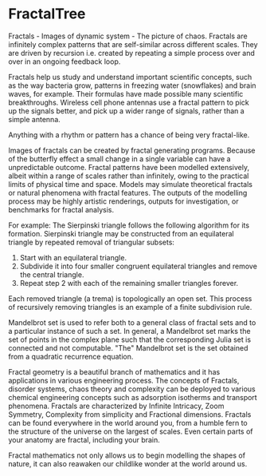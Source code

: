 # FractalTree

Fractals - Images of dynamic system - The picture of chaos. Fractals are infinitely complex patterns that are self-similar across different scales. They are driven by recursion i.e. created by repeating a simple process over and over in an ongoing feedback loop.

Fractals help us study and understand important scientific concepts, such as the way bacteria grow, patterns in freezing water (snowflakes) and brain waves, for example. Their formulas have made possible many scientific breakthroughs. Wireless cell phone antennas use a fractal pattern to pick up the signals better, and pick up a wider range of signals, rather than a simple antenna.

Anything with a rhythm or pattern has a chance of being very fractal-like.

Images of fractals can be created by fractal generating programs. Because of the butterfly effect a small change in a single variable can
have a unpredictable outcome. Fractal patterns have been modelled extensively, albeit within a range of scales rather than infinitely, owing to the
practical limits of physical time and space. Models may simulate theoretical fractals or natural phenomena with fractal features. The outputs of the modelling process may be highly artistic renderings, outputs for investigation, or benchmarks for fractal analysis.

For example: The Sierpinski triangle follows the following algorithm for its formation. Sierpinski triangle may be constructed from an equilateral triangle by repeated removal of triangular subsets:
1. Start with an equilateral triangle.
2. Subdivide it into four smaller congruent equilateral triangles and remove the central triangle.
3. Repeat step 2 with each of the remaining smaller triangles forever.

Each removed triangle (a trema) is topologically an open set. This process of recursively removing triangles is an example of a finite subdivision rule.

Mandelbrot set is used to refer both to a general class of fractal sets and to a particular instance of such a set. In general, a Mandelbrot set marks the set of points in the complex plane such that the corresponding Julia set is connected and not computable. "The" Mandelbrot set is the set obtained from a quadratic recurrence equation. 

Fractal geometry is a beautiful branch of mathematics and it has applications in various engineering process. The concepts of Fractals, disorder systems, chaos theory and complexity can be deployed to various chemical engineering concepts such as adsorption isotherms and transport phenomena. Fractals are characterized by Infinite Intricacy, Zoom Symmetry, Complexity from simplicity and Fractional dimensions. Fractals can be found everywhere in the world around you, from a humble fern to the structure of the universe on the largest of scales. Even certain parts of your anatomy are fractal, including your brain.

Fractal mathematics not only allows us to begin modelling the shapes of nature, it can also reawaken our childlike wonder at the world around us.
